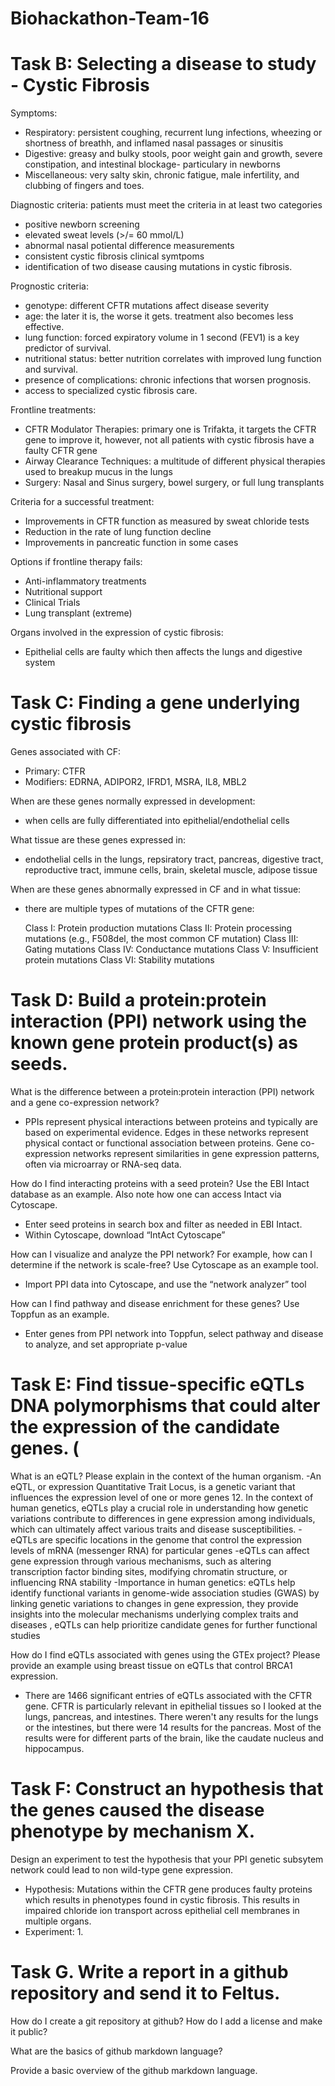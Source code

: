 # Biohackathon-Team-16
# Task B: Selecting a disease to study - Cystic Fibrosis
Symptoms: 
- Respiratory: persistent coughing, recurrent lung infections, wheezing or shortness of breathh, and inflamed nasal passages or sinusitis 
- Digestive: greasy and bulky stools, poor weight gain and growth, severe constipation, and intestinal blockage- particulary in newborns
- Miscellaneous: very salty skin, chronic fatigue, male infertility, and clubbing of fingers and toes.

Diagnostic criteria: patients must meet the criteria in at least two categories
- positive newborn screening
- elevated sweat levels (>/= 60 mmol/L)
- abnormal nasal potiental difference measurements
- consistent cystic fibrosis clinical symtpoms
- identification of two disease causing mutations in cystic fibrosis.

Prognostic criteria:
- genotype: different CFTR mutations affect disease severity
- age: the later it is, the worse it gets. treatment also becomes less effective.
- lung function: forced expiratory volume in 1 second (FEV1) is a key predictor of survival. 
- nutritional status: better nutrition correlates with improved lung function and survival. 
- presence of complications: chronic infections that worsen prognosis.
- access to specialized cystic fibrosis care.

Frontline treatments: 
- CFTR Modulator Therapies: primary one is Trifakta, it targets the CFTR gene to improve it, however, not all patients with cystic fibrosis have a faulty CFTR gene
- Airway Clearance Techniques: a multitude of different physical therapies used to breakup mucus in the lungs 
- Surgery: Nasal and Sinus surgery, bowel surgery, or full lung transplants

Criteria for a successful treatment:
- Improvements in CFTR function as measured by sweat chloride tests
- Reduction in the rate of lung function decline
- Improvements in pancreatic function in some cases

Options if frontline therapy fails:
- Anti-inflammatory treatments
- Nutritional support
- Clinical Trials
- Lung transplant (extreme)

Organs involved in the expression of cystic fibrosis:
- Epithelial cells are faulty which then affects the lungs and digestive system

# Task C: Finding a gene underlying cystic fibrosis
Genes associated with CF:
- Primary: CTFR
- Modifiers: EDRNA, ADIPOR2, IFRD1, MSRA, IL8, MBL2

When are these genes normally expressed in development:
- when cells are fully differentiated into epithelial/endothelial cells

What tissue are these genes expressed in:
- endothelial cells in the lungs, repsiratory tract, pancreas, digestive tract, reproductive tract, immune cells, brain, skeletal muscle, adipose tissue

When are these genes abnormally expressed in CF and in what tissue:
- there are multiple types of mutations of the CFTR gene: 

    Class I: Protein production mutations
    Class II: Protein processing mutations (e.g., F508del, the most common CF mutation)
    Class III: Gating mutations
    Class IV: Conductance mutations
    Class V: Insufficient protein mutations
    Class VI: Stability mutations


# Task D: Build a protein:protein interaction (PPI) network using the known gene protein product(s) as seeds.

What is the difference between a protein:protein interaction (PPI) network and a gene co-expression network?
- PPIs represent physical interactions between proteins and typically are based on experimental evidence. Edges in these networks represent physical contact or functional association between proteins. Gene co-expression networks represent similarities in gene expression patterns, often via microarray or RNA-seq data.

How do I find interacting proteins with a seed protein?  Use the EBI Intact database as an example.  Also note how one can access Intact via Cytoscape.
- Enter seed proteins in search box and filter as needed in EBI Intact.
- Within Cytoscape, download “IntAct Cytoscape”

How can I visualize and analyze the PPI network?  For example, how can I determine if the network is scale-free? Use Cytoscape as an example tool.
- Import PPI data into Cytoscape, and use the “network analyzer” tool

How can I find pathway and disease enrichment for these genes?  Use Toppfun as an example.
- Enter genes from PPI network into Toppfun, select pathway and disease to analyze, and set appropriate p-value

# Task E: Find tissue-specific eQTLs DNA polymorphisms that could alter the expression of the candidate genes. (

What is an eQTL?  Please explain in the context of the human organism.
-An eQTL, or expression Quantitative Trait Locus, is a genetic variant that influences the expression level of one or more genes 12. In the context of human genetics, eQTLs play a crucial role in understanding how genetic variations contribute to differences in gene expression among individuals, which can ultimately affect various traits and disease susceptibilities.
-eQTLs are specific locations in the genome that control the expression levels of mRNA (messenger RNA) for particular genes
-eQTLs can affect gene expression through various mechanisms, such as altering transcription factor binding sites, modifying chromatin structure, or influencing RNA stability
-Importance in human genetics: eQTLs help identify functional variants in genome-wide association studies (GWAS) by linking genetic variations to changes in gene expression, they provide insights into the molecular mechanisms underlying complex traits and diseases , eQTLs can help prioritize candidate genes for further functional studies

How do I find eQTLs associated with genes using the GTEx project?  Please provide an example using breast tissue on eQTLs that control BRCA1 expression. 
- There are 1466 significant entries of eQTLs associated with the CFTR gene. CFTR is particularly relevant in epithelial tissues so I looked at the lungs, pancreas, and intestines. There weren't any results for the lungs or the intestines, but there were 14 results for the pancreas. Most of the results were for different parts of the brain, like the caudate nucleus and hippocampus. 

# Task F: Construct an hypothesis that the genes caused the disease phenotype by mechanism X.

Design an experiment to test the hypothesis that your PPI genetic subsytem network could lead to non wild-type gene expression.
- Hypothesis: Mutations within the CFTR gene produces faulty proteins which results in phenotypes found in cystic fibrosis. This results in impaired chloride ion transport across epithelial cell membranes in multiple organs. 
- Experiment:
  1. 

# Task G. Write a report in a github repository and send it to Feltus.

How do I create a git repository at github?  How do I add a license and make it public?

What are the basics of github markdown language?

Provide a basic overview of the github markdown language.

